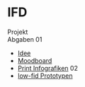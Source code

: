 # IFD
Projekt
<br>
Abgaben
01
-  <a href="https://github.com/carolinbng/IFD/blob/main/01%23Aufgabe/Idee.pdf">Idee</a>
-   <a href="https://github.com/carolinbng/IFD/blob/main/01%23Aufgabe/Moodboard.pdf">Moodboard</a>
-  <a href="https://github.com/carolinbng/IFD/blob/main/01%23Aufgabe/Infografiken_Zeit.pdf">Print Infografiken</a>
02
-  <a href="https://github.com/carolinbng/IFD/blob/main/Abgabe/Fahrrad_Infografik_Skizzen.pdf">low-fid Prototypen</a>